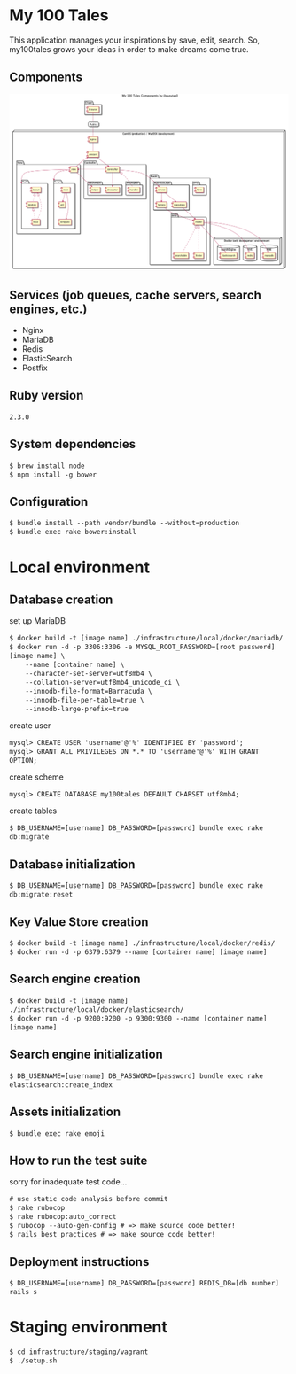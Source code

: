 # My 100 Tales

This application manages your inspirations by save, edit, search.
So, my100tales grows your ideas in order to make dreams come true.

## Components

![Components](docs/components.png)

## Services (job queues, cache servers, search engines, etc.)

- Nginx
- MariaDB
- Redis
- ElasticSearch
- Postfix

## Ruby version

```
2.3.0
```

## System dependencies

```
$ brew install node
$ npm install -g bower
```

## Configuration

```
$ bundle install --path vendor/bundle --without=production
$ bundle exec rake bower:install
```

# Local environment

## Database creation

set up MariaDB

```
$ docker build -t [image name] ./infrastructure/local/docker/mariadb/
$ docker run -d -p 3306:3306 -e MYSQL_ROOT_PASSWORD=[root password] [image name] \
    --name [container name] \
    --character-set-server=utf8mb4 \
    --collation-server=utf8mb4_unicode_ci \
    --innodb-file-format=Barracuda \
    --innodb-file-per-table=true \
    --innodb-large-prefix=true
```

create user

```
mysql> CREATE USER 'username'@'%' IDENTIFIED BY 'password';
mysql> GRANT ALL PRIVILEGES ON *.* TO 'username'@'%' WITH GRANT OPTION;
```

create scheme

```
mysql> CREATE DATABASE my100tales DEFAULT CHARSET utf8mb4;
```

create tables

```
$ DB_USERNAME=[username] DB_PASSWORD=[password] bundle exec rake db:migrate
```

## Database initialization

```
$ DB_USERNAME=[username] DB_PASSWORD=[password] bundle exec rake db:migrate:reset
```

## Key Value Store creation

```
$ docker build -t [image name] ./infrastructure/local/docker/redis/
$ docker run -d -p 6379:6379 --name [container name] [image name]
```

## Search engine creation

```
$ docker build -t [image name] ./infrastructure/local/docker/elasticsearch/
$ docker run -d -p 9200:9200 -p 9300:9300 --name [container name] [image name]
```

## Search engine initialization

```
$ DB_USERNAME=[username] DB_PASSWORD=[password] bundle exec rake elasticsearch:create_index
```

## Assets initialization

```
$ bundle exec rake emoji
```

## How to run the test suite

sorry for inadequate test code...

```
# use static code analysis before commit
$ rake rubocop
$ rake rubocop:auto_correct
$ rubocop --auto-gen-config # => make source code better!
$ rails_best_practices # => make source code better!
```

## Deployment instructions

```
$ DB_USERNAME=[username] DB_PASSWORD=[password] REDIS_DB=[db number] rails s
```

# Staging environment

```
$ cd infrastructure/staging/vagrant
$ ./setup.sh
```
